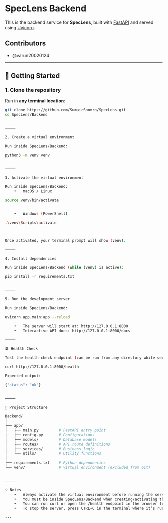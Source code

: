 
# SpecLens Backend

This is the backend service for **SpecLens**, built with [FastAPI](https://fastapi.tiangolo.com/) and served using [Uvicorn](https://www.uvicorn.org/).

## Contributors
- @varun20020124
---

## 🚀 Getting Started

### 1. Clone the repository
Run in **any terminal location**:
```bash
git clone https://github.com/SumairSoomro/SpecLens.git
cd SpecLens/Backend


⸻

2. Create a virtual environment

Run inside SpecLens/Backend:

python3 -m venv venv


⸻

3. Activate the virtual environment

Run inside SpecLens/Backend:
	•	macOS / Linux

source venv/bin/activate


	•	Windows (PowerShell)

.\venv\Scripts\activate



Once activated, your terminal prompt will show (venv).

⸻

4. Install dependencies

Run inside SpecLens/Backend (while (venv) is active):

pip install -r requirements.txt


⸻

5. Run the development server

Run inside SpecLens/Backend:

uvicorn app.main:app --reload

	•	The server will start at: http://127.0.0.1:8000
	•	Interactive API docs: http://127.0.0.1:8000/docs

⸻

🛠 Health Check

Test the health check endpoint (can be run from any directory while server is running):

curl http://127.0.0.1:8000/health

Expected output:

{"status": "ok"}


⸻

📂 Project Structure

Backend/
│
├── app/
│   ├── main.py         # FastAPI entry point
│   ├── config.py       # Configurations
│   ├── models/         # Database models
│   ├── routes/         # API route definitions
│   ├── services/       # Business logic
│   └── utils/          # Utility functions
│
├── requirements.txt    # Python dependencies
└── venv/               # Virtual environment (excluded from Git)


⸻

💡 Notes
	•	Always activate the virtual environment before running the server.
	•	You must be inside SpecLens/Backend when creating/activating the venv and when running the server.
	•	You can run curl or open the /health endpoint in the browser from any directory once the server is running.
	•	To stop the server, press CTRL+C in the terminal where it’s running.

---


